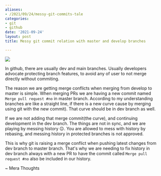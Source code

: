 ```yaml
---
aliases:
- /2021/09/24/messy-git-commits-tale
categories:
- git
- github
date: '2021-09-24'
layout: post
title: Messy git commit relation with master and develop branches

---
```


![](https://res.cloudinary.com/practicaldev/image/fetch/s--l82BOzKA--/c_imagga_scale,f_auto,fl_progressive,h_720,q_auto,w_1280/https://dev-to-uploads.s3.amazonaws.com/i/rixan4h4z8y94eq89som.png)

In github, there are usually dev and main branches. Usually developers advocate protecting branch features, 
to avoid any of user to not merge directly without commiting.

The reason we are getting merge conflicts when merging from develop to master is simple.
When merging PRs we are having a new commit named `Merge pull request #no` in master branch.
According to my understanding branches are like a straight line, if there is a new curve
cause by merging using git with the new commit). That curve should be in dev branch as well. 

If we are not adding that merge commit(the curve), and continuing development in the dev branch.
The things are not in sync, and we are playing by
messing history 😐. You are allowed to mess with history by rebasing, and messing
history in protected branches is not approved.

This is why git is raising a merge conflict when pushing latest changes from dev branch to master
branch. That's why we are needing to fix history in dev branch always with a new PR to have the
commit called `Merge pull request #no` also be included in our history.

~ Mera Thoughts
